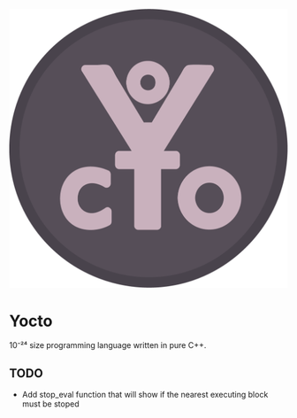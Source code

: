 ![Yocto](/img/Yocto.png)

# Yocto

10⁻²⁴ size programming language written in pure C++.

## TODO
- Add stop_eval function that will show if the nearest executing block must be stoped